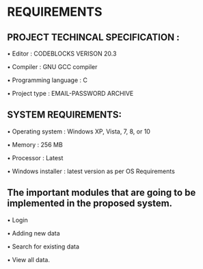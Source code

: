# REQUIREMENTS

## PROJECT TECHINCAL SPECIFICATION :

•	Editor : CODEBLOCKS VERISON 20.3

•	Compiler : GNU GCC compiler

•	Programming language : C

•	Project type : EMAIL-PASSWORD ARCHIVE

## SYSTEM REQUIREMENTS:

•	Operating system : Windows XP, Vista, 7, 8, or 10

•	Memory  : 256 MB 

•	Processor : Latest 

•	Windows installer : latest version as per OS Requirements

## The important modules that are going to be implemented in the proposed system.

•	Login

•	Adding new data

•	Search for existing data 

•	View all data.



